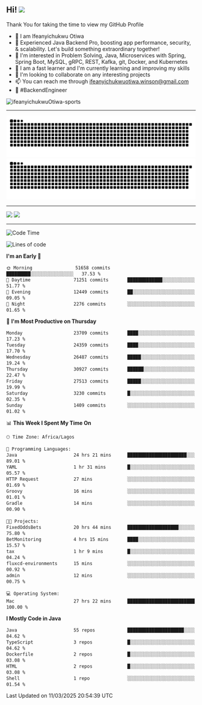 <!-- BLOG-POST-LIST:START --><!-- BLOG-POST-LIST:END -->

## Hi! <img src="https://media.giphy.com/media/hvRJCLFzcasrR4ia7z/giphy.gif" width="4%"> 

Thank You for taking the time to view my GitHub Profile

- 👋 I am Ifeanyichukwu Otiwa
- 🚀 Experienced Java Backend Pro, boosting app performance, security, & scalability. Let's build something extraordinary together!
- 👀 I'm interested in Problem Solving, Java, Microservices with Spring, Spring Boot, MySQL, gRPC, REST, Kafka, git, Docker, and Kubernetes
- 🌱 I am a fast learner and I'm currently learning and improving my skills
- 💞️ I'm looking to collaborate on any interesting projects
- 📫 You can reach me through ifeanyichukwuotiwa.winson@gmail.com
- 🚀 #BackendEngineer

<p align="left" marginTop="10px"> <img src="https://komarev.com/ghpvc/?username=ifeanyichukwuOtiwa-sports&label=Profile%20views&color=0e75b6&style=for-the-badge" alt="ifeanyichukwuOtiwa-sports" /> </p>

***

<!--🐍📈SNAKEGRAPH / 🌐WEBSITE: https://github.com/Platane/snk -->
![github contribution grid snake animation](https://raw.githubusercontent.com/ifeanyichukwuOtiwa-sports/ifeanyichukwuOtiwa-sports/output/github-contribution-grid-snake-dark.svg#gh-dark-mode-only)![github contribution grid snake animation](https://raw.githubusercontent.com/ifeanyichukwuOtiwa-sports/ifeanyichukwuOtiwa-sports/output/github-contribution-grid-snake.svg#gh-light-mode-only)

***

<p float="left">
  <img float="left" src="https://github-readme-stats.vercel.app/api?username=ifeanyichukwuOtiwa-sports&count_private=true&include_all_commits=true&theme=react&show_icons=true" />
  <img float="right" src="https://github-readme-stats.vercel.app/api/top-langs/?username=ifeanyichukwuOtiwa-sports&layout=compact&show_icons=true&theme=react" /> 
</p>

***



<!--START_SECTION:waka-->
![Code Time](http://img.shields.io/badge/Code%20Time-3%2C537%20hrs%2015%20mins-blue)

![Lines of code](https://img.shields.io/badge/From%20Hello%20World%20I%27ve%20Written-40.5%20million%20lines%20of%20code-blue)

**I'm an Early 🐤** 

```text
🌞 Morning                51658 commits       █████████░░░░░░░░░░░░░░░░   37.53 % 
🌆 Daytime                71251 commits       █████████████░░░░░░░░░░░░   51.77 % 
🌃 Evening                12449 commits       ██░░░░░░░░░░░░░░░░░░░░░░░   09.05 % 
🌙 Night                  2276 commits        ░░░░░░░░░░░░░░░░░░░░░░░░░   01.65 % 
```
📅 **I'm Most Productive on Thursday** 

```text
Monday                   23709 commits       ████░░░░░░░░░░░░░░░░░░░░░   17.23 % 
Tuesday                  24359 commits       ████░░░░░░░░░░░░░░░░░░░░░   17.70 % 
Wednesday                26487 commits       █████░░░░░░░░░░░░░░░░░░░░   19.24 % 
Thursday                 30927 commits       ██████░░░░░░░░░░░░░░░░░░░   22.47 % 
Friday                   27513 commits       █████░░░░░░░░░░░░░░░░░░░░   19.99 % 
Saturday                 3230 commits        █░░░░░░░░░░░░░░░░░░░░░░░░   02.35 % 
Sunday                   1409 commits        ░░░░░░░░░░░░░░░░░░░░░░░░░   01.02 % 
```


📊 **This Week I Spent My Time On** 

```text
🕑︎ Time Zone: Africa/Lagos

💬 Programming Languages: 
Java                     24 hrs 21 mins      ██████████████████████░░░   89.01 % 
YAML                     1 hr 31 mins        █░░░░░░░░░░░░░░░░░░░░░░░░   05.57 % 
HTTP Request             27 mins             ░░░░░░░░░░░░░░░░░░░░░░░░░   01.69 % 
Groovy                   16 mins             ░░░░░░░░░░░░░░░░░░░░░░░░░   01.01 % 
Gradle                   14 mins             ░░░░░░░░░░░░░░░░░░░░░░░░░   00.90 % 

🐱‍💻 Projects: 
FixedOddsBets            20 hrs 44 mins      ███████████████████░░░░░░   75.80 % 
BetMonitoring            4 hrs 15 mins       ████░░░░░░░░░░░░░░░░░░░░░   15.57 % 
tax                      1 hr 9 mins         █░░░░░░░░░░░░░░░░░░░░░░░░   04.24 % 
fluxcd-environments      15 mins             ░░░░░░░░░░░░░░░░░░░░░░░░░   00.92 % 
admin                    12 mins             ░░░░░░░░░░░░░░░░░░░░░░░░░   00.75 % 

💻 Operating System: 
Mac                      27 hrs 22 mins      █████████████████████████   100.00 % 
```

**I Mostly Code in Java** 

```text
Java                     55 repos            █████████████████████░░░░   84.62 % 
TypeScript               3 repos             █░░░░░░░░░░░░░░░░░░░░░░░░   04.62 % 
Dockerfile               2 repos             █░░░░░░░░░░░░░░░░░░░░░░░░   03.08 % 
HTML                     2 repos             █░░░░░░░░░░░░░░░░░░░░░░░░   03.08 % 
Shell                    1 repo              ░░░░░░░░░░░░░░░░░░░░░░░░░   01.54 % 
```




 Last Updated on 11/03/2025 20:54:39 UTC
<!--END_SECTION:waka-->

<!--
<p align="center">
![trophy](https://github-profile-trophy.vercel.app/?username=ifeanyichukwuOtiwa-sports&theme=onedark) (https://github.com/ryo-ma/github-profile-trophy)
</p>
-->

<!---
ifeanyi-otiwa/ifeanyi-otiwa is a ✨ special ✨ repository because its `README.md` (this file) appears on your GitHub profile.
You can click the Preview link to take a look at your changes.
--->
